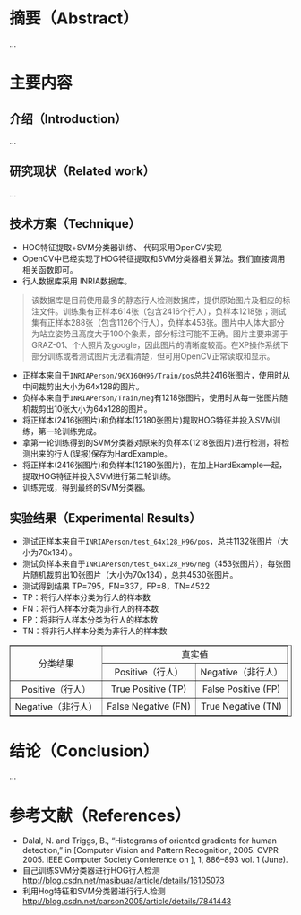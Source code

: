 # 摘要（Abstract）
...
# 主要内容

## 介绍（Introduction）
...
## 研究现状（Related work）
...
## 技术方案（Technique）
 * HOG特征提取+SVM分类器训练、 代码采用OpenCV实现  
 * OpenCV中已经实现了HOG特征提取和SVM分类器相关算法。我们直接调用相关函数即可。   
 * 行人数据库采用 INRIA数据库。  
  > 该数据库是目前使用最多的静态行人检测数据库，提供原始图片及相应的标注文件。训练集有正样本614张（包含2416个行人），负样本1218张；测试集有正样本288张（包含1126个行人），负样本453张。图片中人体大部分为站立姿势且高度大于100个象素，部分标注可能不正确。图片主要来源于GRAZ-01、个人照片及google，因此图片的清晰度较高。在XP操作系统下部分训练或者测试图片无法看清楚，但可用OpenCV正常读取和显示。
 * 正样本来自于`INRIAPerson/96X160H96/Train/pos`总共2416张图片，使用时从中间裁剪出大小为64x128的图片。
 * 负样本来自于`INRIAPerson/Train/neg`有1218张图片，使用时从每一张图片随机裁剪出10张大小为64x128的图片。
 * 将正样本(2416张图片)和负样本(12180张图片)提取HOG特征并投入SVM训练，第一轮训练完成。
 * 拿第一轮训练得到的SVM分类器对原来的负样本(1218张图片)进行检测，将检测出来的行人(误报)保存为HardExample。
 * 将正样本(2416张图片)和负样本(12180张图片)，在加上HardExample一起，提取HOG特征并投入SVM进行第二轮训练。
 * 训练完成，得到最终的SVM分类器。

## 实验结果（Experimental Results）
 * 测试正样本来自于`INRIAPerson/test_64x128_H96/pos`，总共1132张图片（大小为70x134）。
 * 测试负样本来自于`INRIAPerson/test_64x128_H96/neg`（453张图片），每张图片随机裁剪出10张图片（大小为70x134），总共4530张图片。
 * 测试得到结果 TP=795，FN=337，FP=8，TN=4522
  * TP：将行人样本分类为行人的样本数
  * FN：将行人样本分类为非行人的样本数
  * FP：将非行人样本分类为行人的样本数
  * TN：将非行人样本分类为非行人的样本数

  <table border="1" style="text-align: center;">
    <tr>
      <td rowspan="2">分类结果</td>
      <td colspan="2">真实值</td>
    </tr>
      <td>Positive（行人）</td>
      <td>Negative（非行人）</td>
    <tr>
      <td>Positive（行人）</td>
      <td>True Positive (TP)</td>
      <td>False Positive (FP)</td>
    </tr>
    <tr>
      <td>Negative（非行人）</td>
      <td>False Negative (FN)</td>
      <td>True Negative (TN)</td>
    </tr>
  </table>

# 结论（Conclusion）
...
# 参考文献（References）
* Dalal, N. and Triggs, B., “Histograms of oriented gradients for human detection,” in [Computer Vision and
Pattern Recognition, 2005. CVPR 2005. IEEE Computer Society Conference on ], 1, 886–893 vol. 1 (June).
* 自己训练SVM分类器进行HOG行人检测 http://blog.csdn.net/masibuaa/article/details/16105073
* 利用Hog特征和SVM分类器进行行人检测 http://blog.csdn.net/carson2005/article/details/7841443
